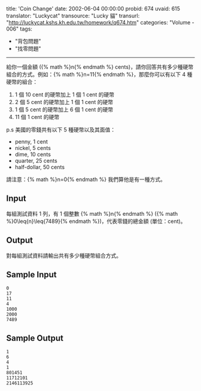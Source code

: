 title: 'Coin Change'
date: 2002-06-04 00:00:00
probid: 674
uvaid: 615
translator: "Luckycat"
transource: "Lucky 貓"
transurl: "http://luckycat.kshs.kh.edu.tw/homework/q674.htm"
categories: "Volume - 006"
tags:
- "背包問題"
- "找零問題"
---

給你一個金額 ({% math %}n{% endmath %} cents)，請你回答共有多少種硬幣組合的方式。例如：{% math %}n=11{% endmath %}，那麼你可以有以下 4 種硬幣的組合：

1. 1 個 10 cent 的硬幣加上 1 個 1 cent 的硬幣
2. 2 個 5 cent 的硬幣加上 1 個 1 cent 的硬幣
3. 1 個 5 cent 的硬幣加上 6 個 1 cent 的硬幣
4. 11 個 1 cent 的硬幣

p.s 美國的零錢共有以下 5 種硬幣以及其面值：

- penny, 1 cent
- nickel, 5 cents
- dime, 10 cents
- quarter, 25 cents
- half-dollar, 50 cents

請注意：{% math %}n=0{% endmath %} 我們算他是有一種方式。

## Input ##

每組測試資料 1 列，有 1 個整數 {% math %}n{% endmath %} ({% math %}0\leq{n}\leq{7489}{% endmath %})，代表零錢的總金額 (單位：cent)。

## Output ##

對每組測試資料請輸出共有多少種硬幣組合方式。

## Sample Input ##

	0
	17 
	11
	4
	1000
	2000
	7489

## Sample Output ##

	1
	6
	4
	1
	801451
	11712101
	2146113925